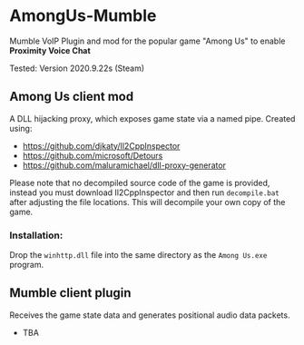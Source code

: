 # AmongUs-Mumble
Mumble VoIP Plugin and mod for the popular game "Among Us" to enable **Proximity Voice Chat**

Tested: Version 2020.9.22s (Steam)

## Among Us client mod
A DLL hijacking proxy, which exposes game state via a named pipe. Created using:

 - https://github.com/djkaty/Il2CppInspector
 - https://github.com/microsoft/Detours
 - https://github.com/maluramichael/dll-proxy-generator
 
Please note that no decompiled source code of the game is provided, instead you must download Il2CppInspector and then run `decompile.bat` after adjusting the file locations. This will decompile your own copy of the game.

### Installation:
Drop the `winhttp.dll` file into the same directory as the `Among Us.exe` program.
 
## Mumble client plugin
Receives the game state data and generates positional audio data packets.
 - TBA
 
